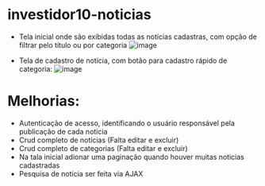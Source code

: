 # investidor10-noticias
 - Tela inicial onde são exibidas todas as notícias cadastras, com opção de filtrar pelo título ou por categoria 
![image](https://github.com/fabiosm/testeDev-Noticias/assets/17435887/0114eb62-3d84-4d4c-bcae-ee03f667d45c)

 - Tela de cadastro de notícia, com botão para cadastro rápido de categoria:
![image](https://github.com/fabiosm/testeDev-Noticias/assets/17435887/80642c5d-cce4-4a3d-bb1e-d27470338505)

# Melhorias:
- Autenticação de acesso, identificando o usuário responsável pela publicação de cada notícia
- Crud completo de notícias (Falta editar e excluir)
- Crud completo de categorias (Falta editar e excluir)
- Na tala inicial adionar uma paginação quando houver muitas noticias cadastradas
- Pesquisa de noticia ser feita via AJAX
  
